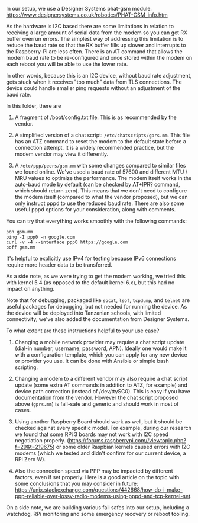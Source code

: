 In our setup, we use a Designer Systems phat-gsm module. https://www.designersystems.co.uk/robotics/PHAT-GSM_info.htm

As the hardware is I2C based there are some limitations in relation to receiving a large amount of serial data from the modem so you can get RX buffer overrun errors. The simplest way of addressing this limitation is to reduce the baud rate so that the RX buffer fills up slower and interrupts to the Raspberry-Pi are less often. There is an AT command that allows the modem baud rate to be re-configured and once stored within the modem on each reboot you will be able to use the lower rate.

In other words, because this is an I2C device, without baud rate adjustment, gets stuck when it receives "too much" data from TLS connections. The device
could handle smaller ping requests without an adjustment of the baud rate.

In this folder, there are

1. A fragment of /boot/config.txt file. This is as recommended by the vendor.

2. A simplified version of a chat script: `/etc/chatscripts/gprs.mm`. This file has an ATZ command to reset the modem to the default state before a connection attempt. It is a widely recommended practice, but the modem vendor may view it differently.

3. A `/etc/ppp/peers/gsm.mm` with some changes compared to similar files we found online. We've used a baud rate of 57600 and different MTU / MRU values to optimize the performance. The modem itself works in the auto-baud mode by default (can be checked by AT+IPR? command, which should return zero). This means that we don't need to configure the modem itself (compared to what the vendor proposed), but we can only instruct pppd to use the reduced baud rate. There are also some useful pppd options for your consideration, along with comments.

You can try that everything works smoothly with the following commands:
```
pon gsm.mm
ping -I ppp0 -n google.com
curl -v -4 --interface ppp0 https://google.com
poff gsm.mm
```

It's helpful to explicitly use IPv4 for testing because IPv6 connections require more header data to be transferred.

As a side note, as we were trying to get the modem working, we tried this with kernel 5.4 (as opposed to the default kernel 6.x), but this had no impact on anything.

Note that for debugging, packaged like `socat`, `lsof`, `tcpdump`, and `telnet` are useful packages for debugging, but not needed for running the device. As the device will be deployed into Tanzanian schools, with limited connectivity, we've also added the documentation from Designer Systems.

To what extent are these instructions helpful to your use case?

1. Changing a mobile network provider may require a chat script update (dial-in number, username, password, APN). Ideally one would make it with a configuration template, which you can apply for any new device or provider you use. It can be done with Ansible or simple bash scripting.

2. Changing a modem to a different vendor may also require a chat script update (some extra AT commands in addition to ATZ, for example) and device path correction (instead of /dev/ttySC0). This is easy if you have documentation from the vendor. However the chat script proposed above (`gprs.mm`) is fail-safe and generic and should work in most of cases.

3. Using another Raspberry Board should work as well, but it should be checked against every specific model. For example, during our research we found that some RPi 3 boards may not work with I2C speed negotiation properly. (https://forums.raspberrypi.com//viewtopic.php?f=29&t=219675) or some older Raspbian kernels caused errors with I2C modems (which we tested and didn't confirm for our current device, a RPi Zero W).

4. Also the connection speed via PPP may be impacted by different factors, even if set properly. Here is a good article on the topic with some conclusions that you may consider in future: https://unix.stackexchange.com/questions/442668/how-do-i-make-ppp-reliable-over-lossy-radio-modems-using-pppd-and-tcp-kernel-set.

On a side note, we are building various fail safes into our setup, including a watchdog, RPi monitoring and some emergency recovery or reboot tooling.
